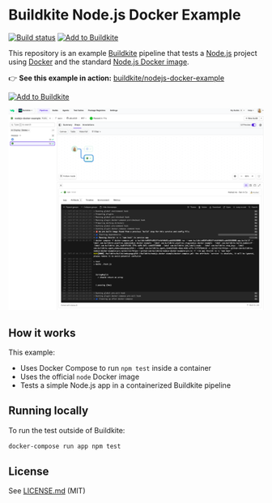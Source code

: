 # Buildkite Node.js Docker Example

[![Build status](https://badge.buildkite.com/a9d2e75d3a3a450b44b12f0e592899b98375217e54a346cde8.svg?branch=main)](https://buildkite.com/buildkite/nodejs-docker-example/builds/latest?branch=main)
[![Add to Buildkite](https://img.shields.io/badge/Add%20to%20Buildkite-14CC80)](https://buildkite.com/new)

This repository is an example [Buildkite](https://buildkite.com/) pipeline that tests a [Node.js](https://nodejs.org/) project using [Docker](https://docker.com/) and the standard [Node.js Docker image](https://hub.docker.com/_/node/).

👉 **See this example in action:** [buildkite/nodejs-docker-example](https://buildkite.com/buildkite/nodejs-docker-example/builds/latest?branch=main)

[![Add to Buildkite](https://buildkite.com/button.svg)](https://buildkite.com/new)

<a href="https://buildkite.com/buildkite/nodejs-docker-example/builds/latest?branch=main">
  <img width="2400" alt="Screenshot of Buildkite Node.js Docker example pipeline" src=".buildkite/screenshot.png" />
</a>

<!-- docs:start -->

## How it works

This example:
- Uses Docker Compose to run `npm test` inside a container
- Uses the official `node` Docker image
- Tests a simple Node.js app in a containerized Buildkite pipeline

<!-- docs:end -->

## Running locally

To run the test outside of Buildkite:

```bash
docker-compose run app npm test
```

## License

See [LICENSE.md](LICENSE.md) (MIT)
